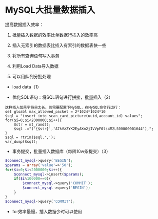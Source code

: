 # MySQL大批量数据插入

提高数据插入效率：

1. 批量插入数据的效率比单数据行插入的效率高

2. 插入无索引的数据表比插入有索引的数据表快一些

3. 将所有查询语句写入事务

4. 利用Load Data导入数据

5. 可以用队列分批处理


- load data（1）

- 优化SQL语句：将SQL语句进行拼接，批量插入（2）

```mysql
这样插入如果字符串太长，则需要配置下MySQL，在MySQL命令行运行：
set gloabl max_allowed_packet = 2*1024*1024*10
$sql = "insert into scan_card_picture(uuid,account_id) values";
for($i=0;$i<2000000;$i++){
    $str = mt_rand();
    $sql .="('{$str}','A7kVzZYK2EyAXm2jIVVpF0ls4M2LS00000001044'),";
}
$sql = rtrim($sql,',');
var_dump($sql);
```

- 事务提交，批量插入数据库（每隔10w条提交）（3）

```php
$connect_mysql->query('BEGIN');
$params = array('value'=>'50');
for($i=0;$i<2000000;$i++){
    $connect_mysql->insert($params);
    if($i%100000==0){
        $connect_mysql->query('COMMIT');
        $connect_mysql->query('BEGIN');
    }
}
$connect_mysql->query('COMMIT');
```

- for效率最慢，插入数据少时可以使用